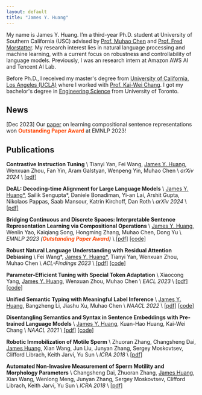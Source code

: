 ```yaml
---
layout: default
title: "James Y. Huang"
---
```


My name is James Y. Huang. I’m a third-year Ph.D. student at University of Southern California (USC) advised by [Prof. Muhao Chen](https://muhaochen.github.io/) and [Prof. Fred Morstatter](https://fredzilla.github.io/). My research interest lies in natural language processing and machine learning, with a current focus on robustness and controllability of language models. Previously, I was an research intern at Amazon AWS AI and Tencent AI Lab.

Before Ph.D., I received my master's degree from [University of California, Los Angeles (UCLA)](https://www.cs.ucla.edu/) where I worked with [Prof. Kai-Wei Chang](http://web.cs.ucla.edu/~kwchang/). I got my bachelor's degree in [Engineering Science](https://engsci.utoronto.ca/program/what-is-engsci/) from University of Toronto.



## News

[Dec 2023] Our [paper](https://aclanthology.org/2023.emnlp-main.900.pdf) on learning compositional sentence representations won **<span style="color:orangered">Outstanding Paper Award</span>** at EMNLP 2023!      


## Publications

**Contrastive Instruction Tuning** \\
Tianyi Yan, Fei Wang, <u>James Y. Huang</u>, Wenxuan Zhou, Fan Yin, Aram Galstyan, Wenpeng Yin, Muhao Chen \\
<em>arXiv 2024</em> \\
[[pdf]](https://arxiv.org/pdf/2402.11138.pdf)

**DeAL: Decoding-time Alignment for Large Language Models** \\
<u>James Y. Huang*</u>, Sailik Sengupta*, Daniele Bonadiman, Yi-an Lai, Arshit Gupta, Nikolaos Pappas, Saab Mansour, Katrin Kirchoff, Dan Roth \\
<em>arXiv 2024</em> \\
[[pdf]](https://arxiv.org/pdf/2402.06147.pdf)

**Bridging Continuous and Discrete Spaces: Interpretable Sentence Representation Learning via Compositional Operations** \\
<u>James Y. Huang</u>, Wenlin Yao, Kaiqiang Song, Hongming Zhang, Muhao Chen, Dong Yu \\
<em>EMNLP 2023 (**<span style="color:orangered">Outstanding Paper Award</span>**)</em> \\
[[pdf]](https://aclanthology.org/2023.emnlp-main.900.pdf) [[code]](https://github.com/jyhuang36/InterSent)

**Robust Natural Language Understanding with Residual Attention Debiasing** \\
Fei Wang*, <u>James Y. Huang*</u>, Tianyi Yan, Wenxuan Zhou, Muhao Chen \\
<em>ACL-Findings 2023</em> \\
[[pdf]](https://aclanthology.org/2023.findings-acl.32.pdf) [[code]](https://github.com/luka-group/READ)

**Parameter-Efficient Tuning with Special Token Adaptation** \\
Xiaocong Yang, <u>James Y. Huang</u>, Wenxuan Zhou, Muhao Chen \\
<em>EACL 2023</em> \\
[[pdf]](https://aclanthology.org/2023.eacl-main.60.pdf) [[code]](https://github.com/luka-group/PASTA/)

**Unified Semantic Typing with Meaningful Label Inference** \\
<u>James Y. Huang</u>, Bangzheng Li, Jiashu Xu, Muhao Chen \\
<em>NAACL 2022</em> \\
[[pdf]](https://aclanthology.org/2022.naacl-main.190.pdf) [[code]](https://github.com/luka-group/UniST)

**Disentangling Semantics and Syntax in Sentence Embeddings with Pre-trained Language Models** \\
<u>James Y. Huang</u>, Kuan-Hao Huang, Kai-Wei Chang \\
<em>NAACL 2021</em> \\
[[pdf]](https://aclanthology.org/2021.naacl-main.108.pdf) [[code]](https://github.com/uclanlp/ParaBART)

**Robotic Immobilization of Motile Sperm** \\
Zhuoran Zhang, Changsheng Dai, <u>James Huang</u>, Xian Wang, Jun Liu, Junyan Zhang, Sergey Moskovtsev, Clifford Librach, Keith Jarvi, Yu Sun \\
<em>ICRA 2018</em> \\
[[pdf]](https://ieeexplore.ieee.org/document/8462912)

**Automated Non-Invasive Measurement of Sperm Motility and Morphology Parameters** \\
Changsheng Dai, Zhuoran Zhang, <u>James Huang</u>, Xian Wang, Wenlong Meng, Junyan Zhang, Sergey Moskovtsev, Clifford Librach, Keith Jarvi, Yu Sun \\
<em>ICRA 2018</em> \\
[[pdf]](https://ieeexplore.ieee.org/document/8461252)




